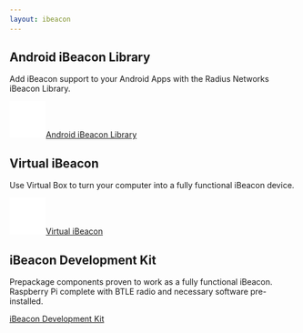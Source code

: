 ```yaml
---
layout: ibeacon
---
```


## Android iBeacon Library

Add iBeacon support to your Android Apps with the Radius Networks iBeacon Library.

<a class="btn" href="android"><img src="/img/android.svg" />Android iBeacon Library</a>

## Virtual iBeacon

Use Virtual Box to turn your computer into a fully functional iBeacon device.

<a class="btn" href="virtual.html"><img src="/img/desktop.svg">Virtual iBeacon</a>

## iBeacon Development Kit

Prepackage components proven to work as a fully functional iBeacon. Raspberry Pi complete with BTLE radio and necessary software pre-installed.

<a class="btn" href="ibeacon-development-kit.html">iBeacon Development Kit</a>
